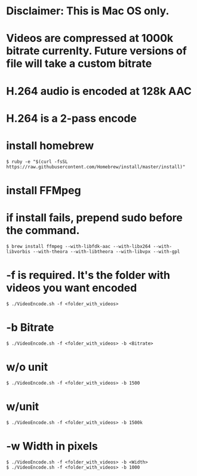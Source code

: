 # Disclaimer: This is Mac OS only.
# Videos are compressed at 1000k bitrate currenlty. Future versions of file will take a custom bitrate
# H.264 audio is encoded at 128k AAC
# H.264 is a 2-pass encode

# install homebrew

	$ ruby -e "$(curl -fsSL https://raw.githubusercontent.com/Homebrew/install/master/install)"

# install FFMpeg
# if install fails, prepend sudo before the command.
  
	$ brew install ffmpeg --with-libfdk-aac --with-libx264 --with-libvorbis --with-theora --with-libtheora --with-libvpx --with-gpl

# -f is required. It's the folder with videos you want encoded

	$ ./VideoEncode.sh -f <folder_with_videos>

# -b Bitrate
  
	$ ./VideoEncode.sh -f <folder_with_videos> -b <Bitrate>

# w/o unit

	$ ./VideoEncode.sh -f <folder_with_videos> -b 1500

# w/unit
  
	$ ./VideoEncode.sh -f <folder_with_videos> -b 1500k

# -w Width in pixels

	$ ./VideoEncode.sh -f <folder_with_videos> -b <Width>
	$ ./VideoEncode.sh -f <folder_with_videos> -b 1000
